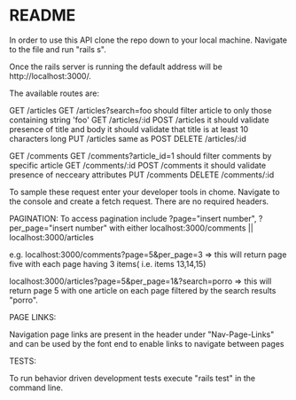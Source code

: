# README

In order to use this API clone the repo down to your local machine. Navigate to the file and run "rails s".

Once the rails server is running the default address will be http://localhost:3000/.

The available routes are:

GET /articles
GET /articles?search=foo
  should filter article to only those containing string 'foo'
GET /articles/:id
POST /articles
  it should validate presence of title and body
  it should validate that title is at least 10 characters long
PUT /articles
  same as POST
DELETE /articles/:id

GET /comments
GET /comments?article_id=1
  should filter comments by specific article
GET /comments/:id
POST /comments
  it should validate presence of necceary attributes
PUT /comments
DELETE /comments/:id

To sample these request enter your developer tools in chome. Navigate to the console and create a fetch request. There are no required headers.


PAGINATION:
To access pagination include ?page="insert number", ?per_page="insert number" with either localhost:3000/comments || localhost:3000/articles

e.g. localhost:3000/comments?page=5&per_page=3 => this will return page five with each page having 3 items( i.e. items 13,14,15)

localhost:3000/articles?page=5&per_page=1&?search=porro => this will return page 5 with one article on each page filtered by the search results "porro".

PAGE LINKS:

Navigation page links are present in the header under "Nav-Page-Links" and can be used by the font end to enable links to navigate between pages


TESTS:

To run behavior driven development tests execute "rails test" in the command line.
